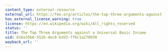 ```yaml
---
content_type: external-resource
external_url: https://fee.org/articles/the-top-three-arguments-against-a-universal-basic-income/
has_external_license_warning: true
license: https://en.wikipedia.org/wiki/All_rights_reserved
status: ''
title: The Top Three Arguments against a Universal Basic Income
uid: 816a35b8-5526-4ec8-b3d3-ff6c1a270939
wayback_url: ''
---
```

